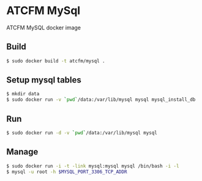 ATCFM MySql
===========

ATCFM MySQL docker image

Build
-----

```sh
$ sudo docker build -t atcfm/mysql .
```

Setup mysql tables
------------------

```sh
$ mkdir data
$ sudo docker run -v `pwd`/data:/var/lib/mysql mysql mysql_install_db
```

Run
---

```sh
$ sudo docker run -d -v `pwd`/data:/var/lib/mysql mysql
```

Manage
------

```sh
$ sudo docker run -i -t -link mysql:mysql mysql /bin/bash -i -l
$ mysql -u root -h $MYSQL_PORT_3306_TCP_ADDR
```
